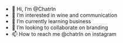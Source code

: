 - 👋 Hi, I’m @Chatrln
- 👀 I’m interested in wine and communication
- 🌱 I’m currently learning business
- 💞️ I’m looking to collaborate on branding
- 📫 How to reach me @chatrln on instagram

<!---
Chatrln/Chatrln is a ✨ special ✨ repository because its `README.md` (this file) appears on your GitHub profile.
You can click the Preview link to take a look at your changes.
--->

